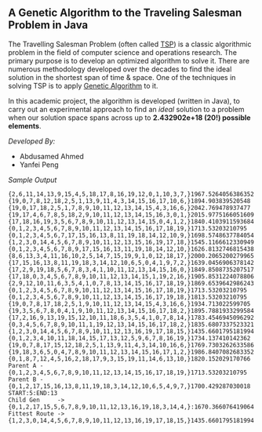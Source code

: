 
## A Genetic Algorithm to the Traveling Salesman Problem in Java

The Travelling Salesman Problem (often called [TSP](https://en.wikipedia.org/wiki/Travelling_salesman_problem)) is a classic algorithmic problem in the field of computer science and operations research. The primary purpose is to develop an optimized algorithm to solve it. There are numerous methodology developed over the decades to find the ideal solution in the shortest span of time & space. One of the techniques in solving TSP is to apply [Genetic Algorithm](https://en.wikipedia.org/wiki/Genetic_algorithm) to it. 

In this academic project, the algorithm is developed (written in Java), to carry out an experimental approach to find an *ideal* solution to a problem when our solution space spans across up to **2.432902e+18 (20!) possible elements**.


*Developed By:*

 - Abdusamed Ahmed 
 - Yanfei Peng

*Sample Output*

	{2,6,11,14,13,9,15,4,5,18,17,8,16,19,12,0,1,10,3,7,}1967.5264056386352
	{19,0,7,8,12,18,2,5,1,13,9,11,4,3,14,15,16,17,10,6,}1894.903839520548
	{19,0,17,18,2,5,1,7,8,9,10,11,12,13,14,15,4,3,16,6,}2042.769478937477
	{19,17,4,6,7,8,5,18,2,9,10,11,12,13,14,15,16,3,0,1,}2015.9775166051609
	{17,18,16,19,3,5,6,7,8,9,10,11,12,13,14,15,0,4,1,2,}1840.4103911593684
	{0,1,2,3,4,5,6,7,8,9,10,11,12,13,14,15,16,17,18,19,}1713.53203210795
	{0,1,2,3,4,5,6,7,17,15,16,13,8,11,19,18,14,12,10,9,}1698.5748637784054
	{1,2,3,0,14,4,5,6,7,8,9,10,11,12,13,15,16,19,17,18,}1545.1166612330949
	{0,1,2,3,4,5,6,7,8,9,17,15,16,13,11,19,18,14,12,10,}1626.8132746815438
	{8,6,13,3,4,11,16,10,2,5,14,7,15,19,9,1,0,12,18,17,}2000.2065200279965
	{17,15,16,13,8,11,19,18,3,14,12,10,6,5,0,4,1,9,7,2,}1639.0456906378142
	{17,2,9,19,18,5,6,7,8,3,4,1,10,11,12,13,14,15,16,0,}1849.8508735207517
	{17,18,0,3,4,5,6,7,8,9,10,11,12,13,14,15,1,19,2,16,}1905.8531224078806
	{2,9,12,10,11,6,3,5,4,1,0,7,8,13,14,15,16,17,18,19,}1869.6539642986243
	{0,1,2,3,4,5,6,7,8,9,10,11,12,13,14,15,16,17,18,19,}1713.53203210795
	{0,1,2,3,4,5,6,7,8,9,10,11,12,13,14,15,16,17,19,18,}1813.53203210795
	{19,0,7,8,17,18,2,5,1,9,10,11,12,13,14,15,4,3,16,6,}1934.713022599705
	{19,3,5,6,7,8,0,4,1,9,10,11,12,13,14,15,16,17,18,2,}1895.7881933299584
	{17,2,16,9,13,19,15,12,10,11,18,6,3,5,4,1,0,7,8,14,}1783.4546945096292
	{0,3,4,5,6,7,8,9,10,11,1,19,12,13,14,15,16,17,18,2,}1835.6807337523321
	{1,2,3,0,14,4,5,6,7,8,9,10,11,12,13,16,19,17,18,15,}1435.6601795181994
	{0,1,2,3,4,10,11,18,14,15,17,13,12,5,9,6,7,8,16,19,}1734.137410142362
	{19,0,7,8,17,15,12,18,2,5,1,13,9,11,4,3,14,10,16,6,}1769.7303262633586
	{19,18,3,6,5,0,4,7,8,9,10,11,12,13,14,15,16,17,1,2,}1986.8407082683352
	{0,1,8,7,12,4,5,16,2,18,17,9,3,15,19,11,14,6,13,10,}1820.152029170766
	Parent A - {0,1,2,3,4,5,6,7,8,9,10,11,12,13,14,15,16,17,18,19,}1713.53203210795
	Parent B - {0,1,2,17,15,16,13,8,11,19,18,3,14,12,10,6,5,4,9,7,}1700.429287030018
	START:5:END:13
	Child Gen     -> {0,1,2,17,15,5,6,7,8,9,10,11,12,13,16,19,18,3,14,4,}:1670.366076419064
	Fittest Route -> {1,2,3,0,14,4,5,6,7,8,9,10,11,12,13,16,19,17,18,15,}1435.6601795181994
